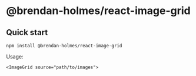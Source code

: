 # @brendan-holmes/react-image-grid

## Quick start

`npm install @brendan-holmes/react-image-grid`

Usage:

```
<ImageGrid source="path/to/images">
```